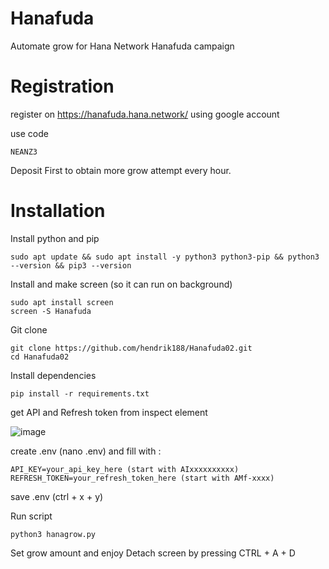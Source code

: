 # Hanafuda
Automate grow for Hana Network Hanafuda campaign

# Registration
register on https://hanafuda.hana.network/ using google account

use code 
```
NEANZ3
```

Deposit First to obtain more grow attempt every hour.

# Installation
Install python and pip
```
sudo apt update && sudo apt install -y python3 python3-pip && python3 --version && pip3 --version
```
Install and make screen (so it can run on background)
```
sudo apt install screen
screen -S Hanafuda
```
Git clone
```
git clone https://github.com/hendrik188/Hanafuda02.git
cd Hanafuda02
```
Install dependencies
```
pip install -r requirements.txt
```
get API and Refresh token from inspect element

![image](https://github.com/user-attachments/assets/417911e0-dc0a-4b97-bc62-e74133905332)

create .env (nano .env) and fill with :
```
API_KEY=your_api_key_here (start with AIxxxxxxxxxx)
REFRESH_TOKEN=your_refresh_token_here (start with AMf-xxxx)

```
save .env (ctrl + x + y)

Run script
```
python3 hanagrow.py
```
Set grow amount and enjoy
Detach screen by pressing CTRL + A + D
